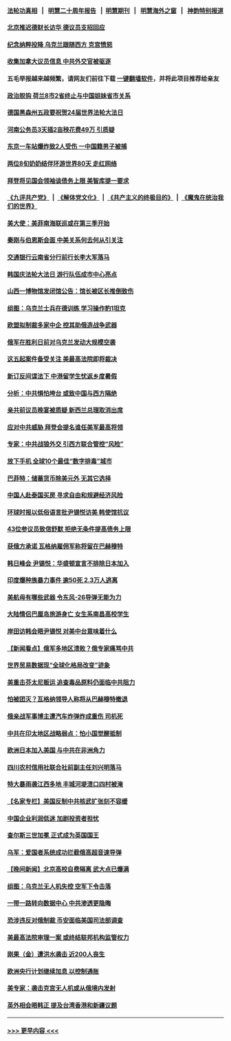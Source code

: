 #### [法轮功真相](https://github.com/gfw-breaker/truth/blob/master/README.md?t=0) &nbsp;&nbsp;|&nbsp;&nbsp; [明慧二十周年报告](https://github.com/gfw-breaker/mh-reports/blob/master/README.md?t=0) &nbsp;&nbsp;|&nbsp;&nbsp;[明慧期刊](https://github.com/gfw-breaker/mh-qikan) &nbsp;&nbsp;|&nbsp;&nbsp; [明慧海外之窗](https://github.com/gfw-breaker/mh-news/blob/master/README.md?t=0) &nbsp;&nbsp;|&nbsp;&nbsp; [神韵特别报道](https://github.com/gfw-breaker/mh-news/blob/master/shenyun.md?t=0)
#### [北京推迟德财长访华 德议员支招回应](../pages/nsc418/n13991662.md?t=05090643) 
#### [纪念纳粹投降 乌克兰跟随西方 克宫愤怒](../pages/nsc418/n13991618.md?t=05090643) 
#### [收集加拿大议员信息 中共外交官被驱逐](../pages/nsc418/n13991655.md?t=05090643) 
#### 五毛举报越来越频繁，请网友们前往下载 [一键翻墙软件](https://github.com/gfw-breaker/ssr-accounts)，并将此项目推荐给亲友
#### [政治脱钩 荷兰8市2省终止与中国姐妹省市关系](../pages/nsc418/n13991467.md?t=05090643) 
#### [德国黑森州五政要祝贺24届世界法轮大法日](../pages/nsc418/n13991475.md?t=05090643) 
#### [河南公务员3天插2亩秧花费49万 引质疑](../pages/nsc418/n13991468.md?t=05090643) 
#### [东京一车站爆炸致2人受伤 一中国籍男子被捕](../pages/nsc418/n13991604.md?t=05090643) 
#### [两位8旬奶奶结伴环游世界80天 走红网络](../pages/nsc418/n13991017.md?t=05090643) 
#### [拜登将见国会领袖谈债务上限 美智库提一要求](../pages/nsc418/n13991450.md?t=05090643) 
#### [《九评共产党》](https://github.com/begood0513/9ping.md/blob/master/README.md) &nbsp;|&nbsp; [《解体党文化》](../../../../jtdwh.md/blob/master/README.md)  &nbsp;|&nbsp; [《共产主义的终极目的》](../../../../gczydzjmd.md/blob/master/README.md) &nbsp;|&nbsp; [《魔鬼在统治我们的世界》](../../../../mgztzwmdsj.md/blob/master/README.md) 
#### [美大使：美菲南海联巡或在第三季开始](../pages/nsc418/n13991380.md?t=05090643) 
#### [秦刚与伯恩斯会面 中美关系何去何从引关注](../pages/nsc418/n13991473.md?t=05090643) 
#### [交通银行云南省分行前行长李大军落马](../pages/nsc418/n13991444.md?t=05090643) 
#### [韩国庆法轮大法日 游行队伍成市中心亮点](../pages/nsc418/n13991177.md?t=05090643) 
#### [山西一博物馆发闭馆公告：馆长被区长推倒致伤](../pages/nsc418/n13991149.md?t=05090643) 
#### [组图：乌克兰士兵在德训练 学习操作豹1坦克](../pages/nsc418/n13991125.md?t=05090643) 
#### [欧盟拟制裁多家中企 控其助俄造战争武器](../pages/nsc418/n13991253.md?t=05090643) 
#### [俄军在胜利日前对乌克兰发动大规模空袭](../pages/nsc418/n13990844.md?t=05090643) 
#### [这五起案件备受关注 美最高法院即将裁决](../pages/nsc418/n13990636.md?t=05090643) 
#### [新订反间谍法下 中港留学生忧返乡度暑假](../pages/nsc418/n13990962.md?t=05090643) 
#### [分析：中共惧怕垮台 或致中国与西方隔绝](../pages/nsc418/n13991171.md?t=05090643) 
#### [亲共前议员晚宴被质疑 新西兰总理取消出席](../pages/nsc418/n13990934.md?t=05090643) 
#### [应对中共威胁 拜登会提名谁任美军最高将领](../pages/nsc418/n13990527.md?t=05090643) 
#### [专家：中共战狼外交 引西方联合管控“风险”](../pages/nsc418/n13988216.md?t=05090643) 
#### [放下手机 全球10个最佳“数字排毒”城市](../pages/nsc418/n13989294.md?t=05090643) 
#### [巴菲特：储蓄货币除美元外 无其它选择](../pages/nsc418/n13990524.md?t=05090643) 
#### [中国人赴泰国买房 寻求自由和规避经济风险](../pages/nsc418/n13990631.md?t=05090643) 
#### [环球时报以低俗语言批尹锡悦访美 韩使馆抗议](../pages/nsc418/n13990528.md?t=05090643) 
#### [43位参议员致信舒默 拒绝无条件提高债务上限](../pages/nsc418/n13990523.md?t=05090643) 
#### [获俄方承诺 瓦格纳雇佣军称将留在巴赫穆特](../pages/nsc418/n13990510.md?t=05090643) 
#### [韩日峰会 尹锡悦：华盛顿宣言不排除日本加入](../pages/nsc418/n13990504.md?t=05090643) 
#### [印度爆种族暴力事件 逾50死 2.3万人逃离](../pages/nsc418/n13990394.md?t=05090643) 
#### [美航母有哪些武器 令东风-26导弹无能为力](../pages/nsc418/n13984834.md?t=05090643) 
#### [大陆情侣巴厘岛旅游身亡 女生系南昌高校学生](../pages/nsc418/n13990115.md?t=05090643) 
#### [岸田访韩会晤尹锡悦 对美中台意味着什么](../pages/nsc418/n13989914.md?t=05090643) 
#### [【新闻看点】俄军多地区溃败？俄专家痛骂中共](../pages/nsc418/n13989839.md?t=05090643) 
#### [世界贸易数据现“全球化格局改变”迹象](../pages/nsc418/n13989803.md?t=05090643) 
#### [美重击芬太尼贩运 追查毒品原料仍面临中共阻力](../pages/nsc418/n13989834.md?t=05090643) 
#### [怕被团灭？瓦格纳领导人称将从巴赫穆特撤退](../pages/nsc418/n13989801.md?t=05090643) 
#### [俄亲战军事博主遭汽车炸弹炸成重伤 司机死](../pages/nsc418/n13989794.md?t=05090643) 
#### [中共在印太地区战略弱点：怕小国觉醒抵制](../pages/nsc418/n13989640.md?t=05090643) 
#### [欧洲日本加入美国 与中共在非洲角力](../pages/nsc418/n13989692.md?t=05090643) 
#### [四川农村信用社联合社前副主任刘兴明落马](../pages/nsc418/n13989739.md?t=05090643) 
#### [特大暴雨袭江西多地 丰城河堤溃口四村被淹](../pages/nsc418/n13989530.md?t=05090643) 
#### [【名家专栏】美国反制中共核武扩张刻不容缓](../pages/nsc418/n13988132.md?t=05090643) 
#### [中国企业利润低迷 加剧投资者担忧](../pages/nsc418/n13989693.md?t=05090643) 
#### [查尔斯三世加冕 正式成为英国国王](../pages/nsc418/n13989594.md?t=05090643) 
#### [乌军：爱国者系统成功拦截俄高超音速导弹](../pages/nsc418/n13989520.md?t=05090643) 
#### [【晚间新闻】北京高校自费隔离 武大点已爆满](../pages/nsc418/n13989521.md?t=05090643) 
#### [组图：乌克兰无人机失控 空军下令击落](../pages/nsc418/n13989446.md?t=05090643) 
#### [一带一路转向数据中心 中共渗透更隐晦](../pages/nsc418/n13989420.md?t=05090643) 
#### [恐涉违反对俄制裁 币安面临美国司法部调查](../pages/nsc418/n13989325.md?t=05090643) 
#### [美最高法院审理一案 或终结联邦机构监管权力](../pages/nsc418/n13988274.md?t=05090643) 
#### [刚果（金）遭洪水袭击 近200人丧生](../pages/nsc418/n13989182.md?t=05090643) 
#### [欧洲央行计划继续加息 以控制通胀](../pages/nsc418/n13989086.md?t=05090643) 
#### [美专家：袭击克宫无人机或从俄境内发射](../pages/nsc418/n13989146.md?t=05090643) 
#### [英外相会晤韩正 提及台湾香港和新疆议题](../pages/nsc418/n13989122.md?t=05090643) 

----
#### [ >>> 更早内容 <<< ](../indexes/nsc418-earlier.md)
